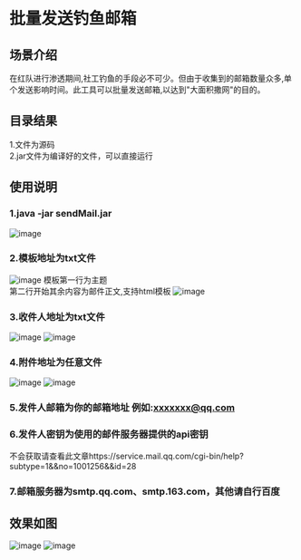 # 批量发送钓鱼邮箱
## 场景介绍
在红队进行渗透期间,社工钓鱼的手段必不可少。但由于收集到的邮箱数量众多,单个发送影响时间。此工具可以批量发送邮箱,以达到"大面积撒网"的目的。
## 目录结果
1.文件为源码  </br>
2.jar文件为编译好的文件，可以直接运行
## 使用说明
### 1.java -jar sendMail.jar
![image](https://user-images.githubusercontent.com/52184829/113479806-af914980-94c3-11eb-99e2-b86499b081e0.png)
### 2.模板地址为txt文件
![image](https://user-images.githubusercontent.com/52184829/113479844-dcddf780-94c3-11eb-9705-97fdeb1c60d2.png)
模板第一行为主题 </br>
第二行开始其余内容为邮件正文,支持html模板
![image](https://user-images.githubusercontent.com/52184829/113479854-e8312300-94c3-11eb-8924-26e01f12ab32.png)
### 3.收件人地址为txt文件
![image](https://user-images.githubusercontent.com/52184829/113479941-54138b80-94c4-11eb-8838-643280063417.png)
![image](https://user-images.githubusercontent.com/52184829/113479960-71485a00-94c4-11eb-9439-5406cd070eab.png)
### 4.附件地址为任意文件
![image](https://user-images.githubusercontent.com/52184829/113479989-9b018100-94c4-11eb-983a-d62680bbb904.png)
![image](https://user-images.githubusercontent.com/52184829/113480011-bec4c700-94c4-11eb-8176-d56560eff7c9.png)
### 5.发件人邮箱为你的邮箱地址 例如:xxxxxxx@qq.com
### 6.发件人密钥为使用的邮件服务器提供的api密钥
不会获取请查看此文章https://service.mail.qq.com/cgi-bin/help?subtype=1&&no=1001256&&id=28
### 7.邮箱服务器为smtp.qq.com、smtp.163.com，其他请自行百度
## 效果如图
![image](https://user-images.githubusercontent.com/52184829/113480128-64783600-94c5-11eb-83b4-676a340bfa42.png)
![image](https://user-images.githubusercontent.com/52184829/113480221-dc466080-94c5-11eb-9c1e-04170f075fbc.png)




